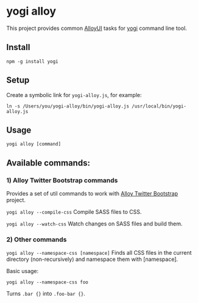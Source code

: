# yogi alloy

This project provides common [AlloyUI](http://alloyui.com) tasks for [yogi](http://yui.github.com/yogi) command line tool.

## Install

	npm -g install yogi

## Setup

Create a symbolic link for `yogi-alloy.js`, for example:

	ln -s /Users/you/yogi-alloy/bin/yogi-alloy.js /usr/local/bin/yogi-alloy.js

## Usage

	yogi alloy [command]

## Available commands:

### 1) Alloy Twitter Bootstrap commands

Provides a set of util commands to work with [Alloy Twitter Bootstrap](http://github.com/eduardolundgren/alloy-twitter-bootstrap) project.

`yogi alloy --compile-css`
Compile SASS files to CSS.

`yogi alloy --watch-css`
Watch changes on SASS files and build them.

### 2) Other commands

`yogi alloy --namespace-css [namespace]`
Finds all CSS files in the current directory (non-recursively) and namespace them with [namespace].

Basic usage:

	yogi alloy --namespace-css foo

Turns `.bar {}` into `.foo-bar {}`.